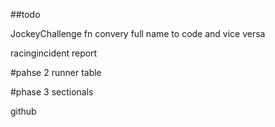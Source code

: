 ##todo

JockeyChallenge fn convery full name to code and vice versa

racingincident report

#pahse 2
runner table

#phase 3 
sectionals

github